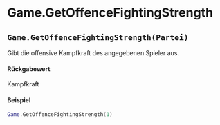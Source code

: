 # Game.GetOffenceFightingStrength

## `Game.GetOffenceFightingStrength(Partei)`

Gibt die offensive Kampfkraft des angegebenen Spieler aus.

#### Rückgabewert

Kampfkraft

#### Beispiel

```lua
Game.GetOffenceFightingStrength(1)
```
